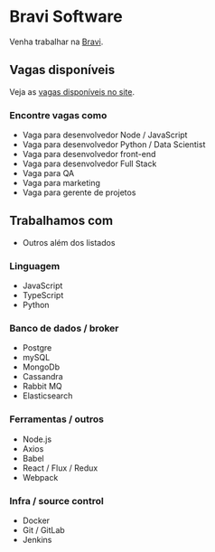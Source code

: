 # Bravi Software

Venha trabalhar na [Bravi](http://www.bravi.com.br/).

## Vagas disponíveis

Veja as [vagas disponíveis no site](http://www.bravi.com.br/#jobs).

### Encontre vagas como

- Vaga para desenvolvedor Node / JavaScript
- Vaga para desenvolvedor Python / Data Scientist
- Vaga para desenvolvedor front-end
- Vaga para desenvolvedor Full Stack
- Vaga para QA
- Vaga para marketing
- Vaga para gerente de projetos

## Trabalhamos com

- Outros além dos listados

### Linguagem

- JavaScript
- TypeScript
- Python

### Banco de dados / broker

- Postgre
- mySQL
- MongoDb
- Cassandra
- Rabbit MQ
- Elasticsearch

### Ferramentas / outros

- Node.js
- Axios
- Babel
- React / Flux / Redux
- Webpack

### Infra / source control

- Docker
- Git / GitLab
- Jenkins

